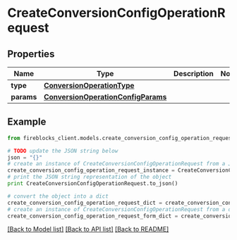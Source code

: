 # CreateConversionConfigOperationRequest


## Properties

Name | Type | Description | Notes
------------ | ------------- | ------------- | -------------
**type** | [**ConversionOperationType**](ConversionOperationType.md) |  | 
**params** | [**ConversionOperationConfigParams**](ConversionOperationConfigParams.md) |  | 

## Example

```python
from fireblocks_client.models.create_conversion_config_operation_request import CreateConversionConfigOperationRequest

# TODO update the JSON string below
json = "{}"
# create an instance of CreateConversionConfigOperationRequest from a JSON string
create_conversion_config_operation_request_instance = CreateConversionConfigOperationRequest.from_json(json)
# print the JSON string representation of the object
print CreateConversionConfigOperationRequest.to_json()

# convert the object into a dict
create_conversion_config_operation_request_dict = create_conversion_config_operation_request_instance.to_dict()
# create an instance of CreateConversionConfigOperationRequest from a dict
create_conversion_config_operation_request_form_dict = create_conversion_config_operation_request.from_dict(create_conversion_config_operation_request_dict)
```
[[Back to Model list]](../README.md#documentation-for-models) [[Back to API list]](../README.md#documentation-for-api-endpoints) [[Back to README]](../README.md)


